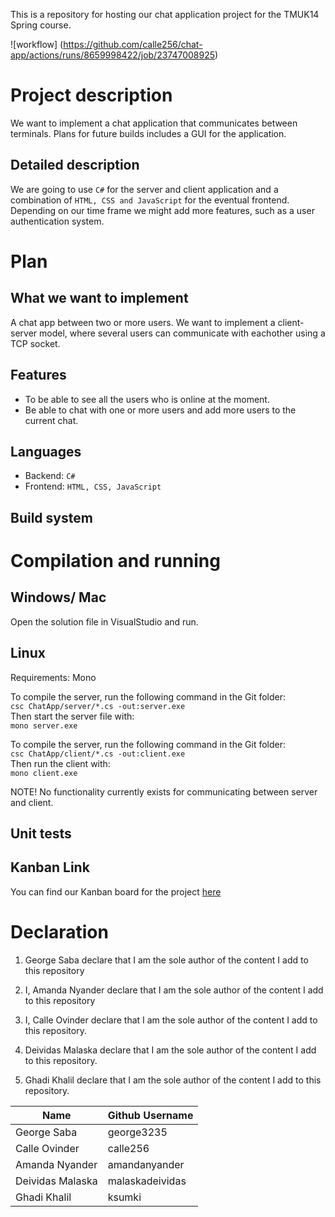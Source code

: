 This is a repository for hosting our chat application project for the TMUK14 Spring course. 

![workflow]
(https://github.com/calle256/chat-app/actions/runs/8659998422/job/23747008925)

# Project description
We want to implement a chat application that communicates between terminals. 
Plans for future builds includes a GUI for the application.

## Detailed description
We are going to use `C#` for the server and client application and a combination of `HTML, CSS and JavaScript` for the eventual frontend. Depending on our time frame we might add more features, such as a user authentication system. 


# Plan 

## What we want to implement 
A chat app between two or more users. We want to implement a client-server model, where several users can communicate with eachother using a TCP socket. 

## Features 
* To be able to see all the users who is online at the moment. 
* Be able to chat with one or more users and add more users to the current chat.

## Languages
* Backend: `C#`
* Frontend: `HTML, CSS, JavaScript` 

## Build system 

# Compilation and running
## Windows/ Mac
Open the solution file in VisualStudio and run.
## Linux
Requirements: Mono

To compile the server, run the following command in the Git folder:  
`csc ChatApp/server/*.cs -out:server.exe`  
Then start the server file with:  
`mono server.exe`  

To compile the server, run the following command in the Git folder:  
`csc ChatApp/client/*.cs -out:client.exe`  
Then run the client with:  
`mono client.exe`  

NOTE! No functionality currently exists for communicating between server and client. 

## Unit tests


## Kanban Link
You can find our Kanban board for the project [here](https://github.com/users/calle256/projects/1)

# Declaration

1. George Saba declare that I am the sole author of the content I add to this repository

2. I, Amanda Nyander declare that I am the sole author of the content I add to this repository

3. I, Calle Ovinder declare that I am the sole author of the content I add to this repository.
   
4. Deividas Malaska declare that I am the sole author of the content I add to this repository.

5. Ghadi Khalil declare that I am the sole author of the content I add to this repository.

| Name            | Github Username |
|---              |---              |
| George Saba     | george3235      |
| Calle Ovinder   | calle256        |
| Amanda Nyander  | amandanyander   |
| Deividas Malaska| malaskadeividas |
| Ghadi Khalil    | ksumki          |




